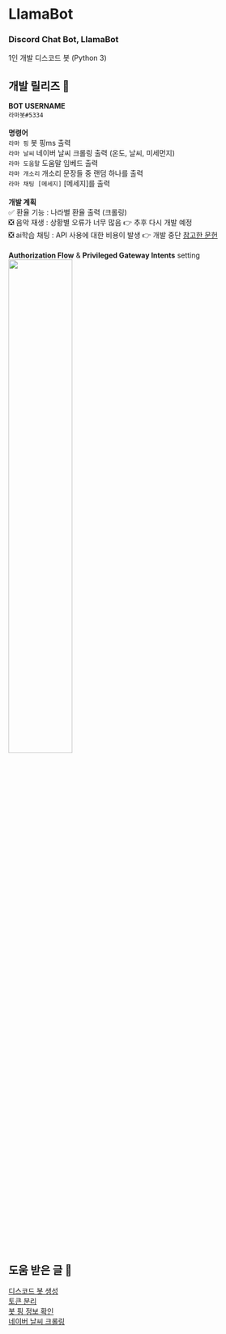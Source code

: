 # LlamaBot

### Discord Chat Bot, LlamaBot <br/>
1인 개발 디스코드 봇 (Python 3) <br/>

## 개발 릴리즈 📃
**BOT USERNAME** <br/>
`라마봇#5334` <br/> <br/>
**명령어** <br/>
`라마 핑` 봇 핑ms 출력 <br/>
`라마 날씨` 네이버 날씨 크롤링 출력 (온도, 날씨, 미세먼지) <br/>
`라마 도움말` 도움말 임베드 출력 <br/>
`라마 개소리` 개소리 문장들 중 랜덤 하나를 출력 <br/>
`라마 채팅 [메세지]` [메세지]를 출력 <br/> <br/>
**개발 계획** <br/>
✅ 환율 기능 : 나라별 환율 출력 (크롤링) <br/>
❎ 음악 재생 : 상황별 오류가 너무 많음 👉 추후 다시 개발 예정 <br/>
❎ ai학습 채팅 : API 사용에 대한 비용이 발생 👉 개발 중단 [참고한 문헌](https://syerco0.com/32) <br/> <br/> 
**Authorization Flow** & **Privileged Gateway Intents** setting <br/>
<img src="https://github.com/eukkcha/LlamaBot/assets/127178816/4a8edd50-27c6-45c7-995b-ccf4ea92bce7" width="50%">

## 도움 받은 글 🙏 <br/>
[디스코드 봇 생성](https://jhoplin7259.tistory.com/91) <br/>
[토큰 분리](https://lektion-von-erfolglosigkeit.tistory.com/92) <br/>
[봇 핑 정보 확인](https://www.koreaminecraft.net/dev/1409676) <br/>
[네이버 날씨 크롤링](https://wikidocs.net/35949) <br/> <br/>
